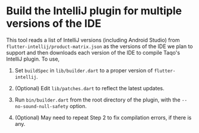 # Build the IntelliJ plugin for multiple versions of the IDE

This tool reads a list of IntelliJ versions (including Android Studio) from
`flutter-intellij/product-matrix.json` as the versions of the IDE we plan to 
support and then downloads each version of the IDE to compile Taqo's IntelliJ
plugin. To use,

1. Set `buildSpec` in `lib/builder.dart` to a proper version of 
   `flutter-intellij`.
   
2. (Optional) Edit `lib/patches.dart` to reflect the latest updates.

3. Run `bin/builder.dart` from the root directory of the plugin, with the 
   `--no-sound-null-safety` option.

4. (Optional) May need to repeat Step 2 to fix compilation errors, if there is 
   any.

